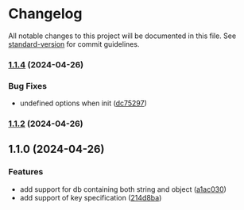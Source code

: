 # Changelog

All notable changes to this project will be documented in this file. See [standard-version](https://github.com/conventional-changelog/standard-version) for commit guidelines.

### [1.1.4](https://github.com/momingse/fzearch/compare/v1.1.2...v1.1.4) (2024-04-26)


### Bug Fixes

* undefined options when init ([dc75297](https://github.com/momingse/fzearch/commit/dc752970452c6da9c6610455c23326b75ef3a375))

### [1.1.2](https://github.com/momingse/fzearch/compare/v1.1.0...v1.1.2) (2024-04-26)

## 1.1.0 (2024-04-26)


### Features

* add support for db containing both string and object ([a1ac030](https://github.com/momingse/fzearch/commit/a1ac030bd0d9e504793ce04ac3c3caef2f37900e))
* add support of key specification ([214d8ba](https://github.com/momingse/fzearch/commit/214d8ba9a612f9e4811c484f757ed7c43191780c))
